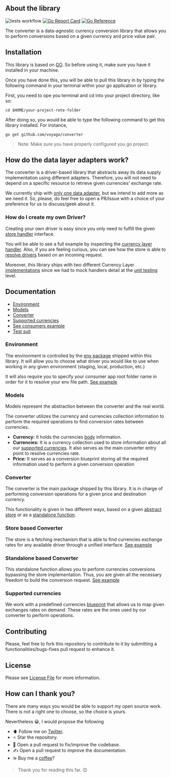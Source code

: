 ## About the library

![tests workflow](https://github.com/voyago/converter/actions/workflows/test.yml/badge.svg)
[![Go Report Card](https://goreportcard.com/badge/voyago/converter)](https://goreportcard.com/report/voyago/converter)
[![Go Reference](https://pkg.go.dev/badge/github.com/voyago/converter.svg)](https://pkg.go.dev/github.com/voyago/converter)

The converter is a data-agnostic currency conversion library that allows you to perform conversions based on a given
currency and price value pair.

## Installation

This library is based on [GO](https://golang.org). So before using it, make sure you have it installed in your machine.

Once you have done this, you will be able to pull this library in by typing the following command in your terminal within
your go application or library.

First, you need to ope you terminal and cd into your project directory, like so:

```shell
cd $HOME/your-project-rote-folder
```

After doing so, you would be able to type the following command to get this library installed. For instance,

```shell
go get github.com/voyago/converter
```

> Note: Make sure you have properly configured you go project.

## How do the data layer adapters work?

The converter is a driver-based library that abstracts away its data supply implementation using different adapters.
Therefore, you will not need to depend on a specific resource to retrieve given currencies' exchange rate.

We currently ship with [only one data adapter](https://currencylayer.com/), but we intend to add more as we need it. So,
please, do feel free to open a PR/Issue with a choice of your preference for us to discuss/geek about it.

### How do I create my own Driver?

Creating your own driver is easy since you only need to fulfill the given [store handler](https://github.com/voyago/converter/blob/main/pkg/store/handler/handler.go) interface.

You will be able to see a full example by inspecting the [currency layer handler](https://github.com/voyago/converter/blob/main/pkg/store/handler/currencyLayer/handler.go#L21).
Also, if you are feeling curious, you can see how the store is able to [resolve drivers](https://github.com/voyago/converter/blob/main/pkg/store/store.go#L42) based on an incoming request.

Moreover, this library ships with two different Currency Layer [implementations](https://github.com/voyago/converter/tree/main/pkg/store/handler/currencyLayer)
since we had to mock handlers detail at the [unit testing](https://github.com/voyago/converter/blob/main/tests/unit/store/handler/currencyLayer_test.go#L19) level.

## Documentation

* [Environment](#Environment)
* [Models](#Models)
* [Converter](#Converter)
* [Supported currencies](#Supported-currencies)
* [See consumers example](https://github.com/voyago/converter-tests)
* [Test suit](https://github.com/voyago/converter/tree/main/tests)

### Environment

The environment is controlled by the [env package](https://github.com/voyago/converter/tree/main/environment) shipped within
this library. It will allow you to choose what driver you would like to use when working in any given environment (staging, local, production, etc.)

It will also require you to specify your consumer app root folder name in order for it to resolve your env file path. [See example](https://github.com/voyago/converter-tests/blob/main/main.go)

### Models

Models represent the abstraction between the converter and the real world.

The converter utilizes the currency and currencies collection information to perform the required operations to find conversion
rates between currencies.

- **Currency:** It holds the currencies [body](https://github.com/voyago/converter/blob/main/pkg/model/currency.go) information.
- **Currencies:** It is a currency collection used to store information about all our [supported currencies](https://github.com/voyago/converter/blob/main/pkg/store/blueprint/currencies.go). It also serves as the main converter entry point to resolve currencies rate.
- **Price:** It serves as a conversion blueprint storing all the required information used to perform a given conversion operation

### Converter

The converter is the main package shipped by this library. It is in charge of performing conversion operations for a given
price and  destination currency.

This functionality is given in two different ways, based on a given [abstract store](#Store-based-Converter) or as a [standalone function](#Standalone-based-Converter).

### Store based Converter

The store is a fetching mechanism that is able to find currencies exchange rates for any available driver through a unified
interface. [See example](https://github.com/voyago/converter/blob/main/tests/unit/conversion/converter_test.go#L60-L84)

### Standalone based Converter

This standalone function allows you to perform currencies conversions bypassing the store implementation. Thus, you are
given all the necessary freedom to build the conversion request. [See example](https://github.com/voyago/converter/blob/main/tests/unit/conversion/converter_test.go#L12-L58)

### Supported currencies

We work with a predefined currencies [blueprint](https://github.com/voyago/converter/blob/main/resources/currencies.json)
that allows us to map given exchanges rates on demand. These rates are the ones used by our converter to perform operations.

## Contributing

Please, feel free to fork this repository to contribute to it by submitting a functionalities/bugs-fixes pull request to enhance it.

## License

Please see [License File](https://github.com/voyago/converter/blob/main/LICENSE) for more information.

## How can I thank you?

There are many ways you would be able to support my open source work. There is not a right one to choose, so the choice is yours.

Nevertheless :grinning:, I would propose the following

- :arrow_up: Follow me on [Twitter](https://twitter.com/gocanto).
- :star: Star the repository.
- :handshake: Open a pull request to fix/improve the codebase.
- :writing_hand: Open a pull request to improve the documentation.
- :coffee: Buy me a [coffee](https://github.com/sponsors/gocanto)?

> Thank you for reading this far. :blush:
